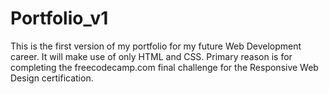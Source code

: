 # Portfolio_v1

This is the first version of my portfolio for my future Web Development career. It will make use of only HTML and CSS.
Primary reason is for completing the freecodecamp.com final challenge for the Responsive Web Design certification.
